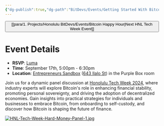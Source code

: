```yaml
---
{"dg-publish":true,"dg-path":"BitDevs/Events/Getting Started With Bitcoin - Hard Money In An Uncertain Future.md","permalink":"/bit-devs/events/getting-started-with-bitcoin-hard-money-in-an-uncertain-future/","title":"Getting Started With Bitcoin - Hard Money In An Uncertain Future","tags":["bitcoin","hnl-tech-week","event"],"noteIcon":"3","created":"2024-08-21T17:00:42.614-10:00","updated":"2024-08-21T17:45:08.793-10:00"}
---
```




<button class="obsidian-button next-seminar">[[para/1. Projects/Honolulu BitDevs/Events/Bitcoin Happy Hour\|Next HNL Tech Week Event]]</button>

# Event Details

- **RSVP**: [Luma](https://lu.ma/4p1dbugp)
- **Time**: September 17th, 5:00pm - 6:30pm
- **Location**: [Entrepreneurs Sandbox](https://sandboxhawaii.org/) ([643 Ilalo St](https://goo.gl/maps/3Zj38htV13iUn4dcA)) in the Purple Box room

Join us for a dynamic panel discussion at [Honolulu Tech Week 2024](https://www.honolulutechweek.com/), where industry experts will explore Bitcoin's role in enhancing financial stability, promoting personal sovereignty, and driving the adoption of decentralized economies. Gain insights into practical strategies for individuals and businesses to embrace Bitcoin, from onboarding to self-custody, and discover how Bitcoin is shaping the future of finance.

[![HNL-Tech-Week-Hard-Money-Panel-1.jpg](/img/user/para/artifacts/HNL-Tech-Week-Hard-Money-Panel-1.jpg)](https://lu.ma/4p1dbugp?tk=Wu7zGW)